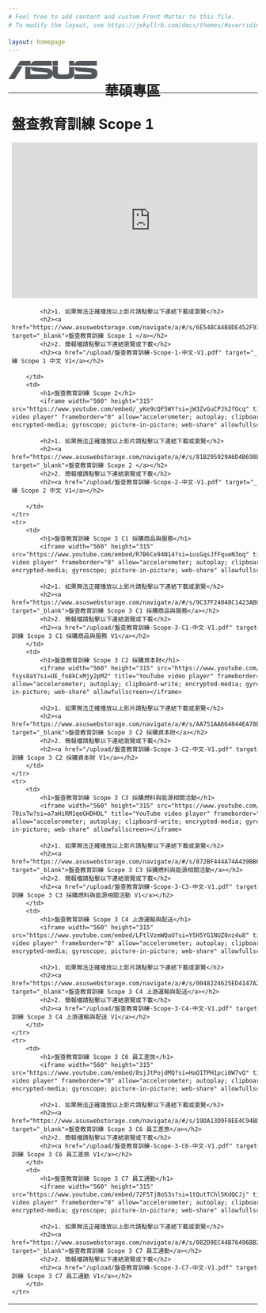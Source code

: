 ```yaml
---
# Feel free to add content and custom Front Matter to this file.
# To modify the layout, see https://jekyllrb.com/docs/themes/#overriding-theme-defaults

layout: homepage
---
```

<div style="display: flex;">
<div style="height:50px;"><img src="img/asus-logo.png" style="width:180px;"></div>
<div style="height:50px;"><h1 style="padding: 0 0 0 15px; align-items: center;">華碩專區</h1></div>
</div>

<table>
    <tr>
        <td>
            <h1>盤查教育訓練 Scope 1</h1>
            <iframe width="560" height="315" src="https://www.youtube.com/embed/NK3U5MZCfRI?si=b_wPooNp7Wr0Vkpi" title="YouTube video player" frameborder="0" allow="accelerometer; autoplay; clipboard-write; encrypted-media; gyroscope; picture-in-picture; web-share" allowfullscreen></iframe>

            <h2>1. 如果無法正確播放以上影片請點擊以下連結下載或瀏覽</h2>
            <h2><a href="https://www.asuswebstorage.com/navigate/a/#/s/6E548CA4B8DE452F93168C9DBB1A21F3Y" target="_blank">盤查教育訓練 Scope 1 </a></h2>
            <h2>2. 簡報檔請點擊以下連結瀏覽或下載</h2>
            <h2><a href="/upload/盤查教育訓練-Scope-1-中文-V1.pdf" target="_blank">盤查教育訓練 Scope 1 中文 V1</a></h2>

        </td>
        <td>
            <h1>盤查教育訓練 Scope 2</h1>
            <iframe width="560" height="315" src="https://www.youtube.com/embed/_yKe9cQF5WY?si=jW3ZvGuCPJh2fOcq" title="YouTube video player" frameborder="0" allow="accelerometer; autoplay; clipboard-write; encrypted-media; gyroscope; picture-in-picture; web-share" allowfullscreen></iframe>
            
            <h2>1. 如果無法正確播放以上影片請點擊以下連結下載或瀏覽</h2>
            <h2><a href="https://www.asuswebstorage.com/navigate/a/#/s/81B295929A6D4B698E973C19A1628330Y" target="_blank">盤查教育訓練 Scope 2 </a></h2>
            <h2>2. 簡報檔請點擊以下連結瀏覽或下載</h2>
            <h2><a href="/upload/盤查教育訓練-Scope-2-中文-V1.pdf" target="_blank">盤查教育訓練 Scope 2 中文 V1</a></h2>

        </td>
    </tr>
    <tr>
        <td>
            <h1>盤查教育訓練 Scope 3 C1 採購商品與服務</h1>
            <iframe width="560" height="315" src="https://www.youtube.com/embed/R7B6Ce94N14?si=iusGqsJfFqueN3oq" title="YouTube video player" frameborder="0" allow="accelerometer; autoplay; clipboard-write; encrypted-media; gyroscope; picture-in-picture; web-share" allowfullscreen></iframe>

            <h2>1. 如果無法正確播放以上影片請點擊以下連結下載或瀏覽</h2>
            <h2><a href="https://www.asuswebstorage.com/navigate/a/#/s/9C37F24048C1423AB0F820EE09262ECBY" target="_blank">盤查教育訓練 Scope 3 C1 採購商品與服務</a></h2>
            <h2>2. 簡報檔請點擊以下連結瀏覽或下載</h2>
            <h2><a href="/upload/盤查教育訓練-Scope-3-C1-中文-V1.pdf" target="_blank">盤查教育訓練 Scope 3 C1 採購商品與服務 V1</a></h2>
        </td>
        <td>
            <h1>盤查教育訓練 Scope 3 C2 採購資本財</h1>
            <iframe width="560" height="315" src="https://www.youtube.com/embed/D79-fsys8aY?si=UE_fo8kCxMjy2pM2" title="YouTube video player" frameborder="0" allow="accelerometer; autoplay; clipboard-write; encrypted-media; gyroscope; picture-in-picture; web-share" allowfullscreen></iframe>

            <h2>1. 如果無法正確播放以上影片請點擊以下連結下載或瀏覽</h2>
            <h2><a href="https://www.asuswebstorage.com/navigate/a/#/s/AA751AA664844EA78B979D575517BFCEY" target="_blank">盤查教育訓練 Scope 3 C2 採購資本財</a></h2>
            <h2>2. 簡報檔請點擊以下連結瀏覽或下載</h2>
            <h2><a href="/upload/盤查教育訓練-Scope-3-C2-中文-V1.pdf" target="_blank">盤查教育訓練 Scope 3 C2 採購資本財 V1</a></h2>
        </td>
    </tr>
    <tr>
        <td>
            <h1>盤查教育訓練 Scope 3 C3 採購燃料與能源相關活動</h1>
            <iframe width="560" height="315" src="https://www.youtube.com/embed/9HEP-70ixTw?si=a7aHiRM1qeGHDHOL" title="YouTube video player" frameborder="0" allow="accelerometer; autoplay; clipboard-write; encrypted-media; gyroscope; picture-in-picture; web-share" allowfullscreen></iframe>

            <h2>1. 如果無法正確播放以上影片請點擊以下連結下載或瀏覽</h2>
            <h2><a href="https://www.asuswebstorage.com/navigate/a/#/s/872BF444A74A439BB64BAEB98911938BY" target="_blank">盤查教育訓練 Scope 3 C3 採購燃料與能源相關活動</a></h2>
            <h2>2. 簡報檔請點擊以下連結瀏覽或下載</h2>
            <h2><a href="/upload/盤查教育訓練-Scope-3-C3-中文-V1.pdf" target="_blank">盤查教育訓練 Scope 3 C3 採購燃料與能源相關活動 V1</a></h2>
        </td>
        <td>
            <h1>盤查教育訓練 Scope 3 C4 上游運輸與配送</h1>
            <iframe width="560" height="315" src="https://www.youtube.com/embed/LFtlVzmWQaU?si=YSH5YG1NUZ0nz4u8" title="YouTube video player" frameborder="0" allow="accelerometer; autoplay; clipboard-write; encrypted-media; gyroscope; picture-in-picture; web-share" allowfullscreen></iframe>

            <h2>1. 如果無法正確播放以上影片請點擊以下連結下載或瀏覽</h2>
            <h2><a href="https://www.asuswebstorage.com/navigate/a/#/s/0048224625ED4147A26C6BE9163B60F5Y" target="_blank">盤查教育訓練 Scope 3 C4 上游運輸與配送</a></h2>
            <h2>2. 簡報檔請點擊以下連結瀏覽或下載</h2>
            <h2><a href="/upload/盤查教育訓練-Scope-3-C4-中文-V1.pdf" target="_blank">盤查教育訓練 Scope 3 C4 上游運輸與配送 V1</a></h2>
        </td>
    </tr>
    <tr>
        <td>
            <h1>盤查教育訓練 Scope 3 C6 員工差旅</h1>
            <iframe width="560" height="315" src="https://www.youtube.com/embed/8sjJtPojdMQ?si=HaQ1TPH1pci0W7vQ" title="YouTube video player" frameborder="0" allow="accelerometer; autoplay; clipboard-write; encrypted-media; gyroscope; picture-in-picture; web-share" allowfullscreen></iframe>

            <h2>1. 如果無法正確播放以上影片請點擊以下連結下載或瀏覽</h2>
            <h2><a href="https://www.asuswebstorage.com/navigate/a/#/s/19DA13D9F8EE4C94BDFF9F4699C683E2Y" target="_blank">盤查教育訓練 Scope 3 C6 員工差旅</a></h2>
            <h2>2. 簡報檔請點擊以下連結瀏覽或下載</h2>
            <h2><a href="/upload/盤查教育訓練-Scope-3-C6-中文-V1.pdf" target="_blank">盤查教育訓練 Scope 3 C6 員工差旅 V1</a></h2>
        </td>
        <td>
            <h1>盤查教育訓練 Scope 3 C7 員工通勤</h1>
            <iframe width="560" height="315" src="https://www.youtube.com/embed/72F5TjBoS3s?si=1tQutTChl5KdQCJj" title="YouTube video player" frameborder="0" allow="accelerometer; autoplay; clipboard-write; encrypted-media; gyroscope; picture-in-picture; web-share" allowfullscreen></iframe>

            <h2>1. 如果無法正確播放以上影片請點擊以下連結下載或瀏覽</h2>
            <h2><a href="https://www.asuswebstorage.com/navigate/a/#/s/082D9EC44B76496BB27C606E1DC00ACDY" target="_blank">盤查教育訓練 Scope 3 C7 員工通勤</a></h2>
            <h2>2. 簡報檔請點擊以下連結瀏覽或下載</h2>
            <h2><a href="/upload/盤查教育訓練-Scope-3-C7-中文-V1.pdf" target="_blank">盤查教育訓練 Scope 3 C7 員工通勤 V1</a></h2>
        </td>
    </tr>
</table>